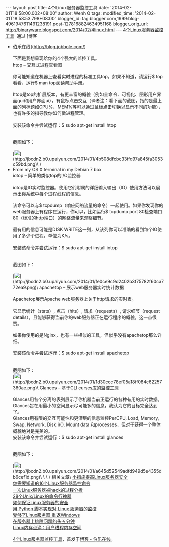 --- layout: post title: 4个Linux服务器监控工具 date:
'2014-02-01T18:58:00.002+08:00' author: Wenh Q tags: modified\_time:
'2014-02-01T18:58:53.798+08:00' blogger\_id:
tag:blogger.com,1999:blog-4961947611491238191.post-1278168824634951168
blogger\_orig\_url: http://binaryware.blogspot.com/2014/02/4linux.html
--- [4个Linux服务器监控工具](http://blog.jobbole.com/58003/)  通过 [博客
- 伯乐在线](http://blog.jobbole.com/)\
\
下面是我想呈现给你的4个强大的监控工具。\
htop – 交互式进程查看器\
\
你可能知道在机器上查看实时进程的标准工具top。如果不知道，请运行\$
top看看，运行\$ man top阅读帮助手册。\
\
htop是top的扩展版本，有更丰富的概貌（例如全命令、可视化、图形用户界面gui和用户界面ui），有鼠标点击交互（译者注：看下面的截图，指的是最上面的列标题如CPU%、MEM%等可以通过鼠标点击切换以显示不同的功能），也有许多的指导教你如何做进程管理。\
\
安装该命令并尝试运行：\$ sudo apt-get install htop\
\
\
截图如下：\
\
[![](https://images-blogger-opensocial.googleusercontent.com/gadgets/proxy?url=http%3A%2F%2Fjbcdn2.b0.upaiyun.com%2F2014%2F01%2F4b508dfcbc33ffd97a845fa3053c59bd.png&container=blogger&gadget=a&rewriteMime=image%2F*)](http://jbcdn2.b0.upaiyun.com/2014/01/4b508dfcbc33ffd97a845fa3053c59bd.png)\
\
- From my OS X terminal in my Debian 7 box\
iotop – 简单的类似top的I/O监控器\
\
iotop是IO实时监控器。使用它们附属的详细输入输出（IO）使用方法可以展示出你系统中每个进程线程的信息。\
\
该命令可以与\$
tcpdump（响应网络流量的命令）一起使用。如果你发现你的web服务器上有程序在运行，你可以，比如运行\$
tcpdump port 80检查端口80（标准的http端口）的网络流量来观察细节。\
\
最有用的信息可能是DISK
WRITE这一列，从该列你可以准确的看到每个IO使用了多少个进程，单位为K/s。\
\
安装该命令并尝试运行：\$ sudo apt-get install iotop\
\
\
截图如下：\
\
[![](https://images-blogger-opensocial.googleusercontent.com/gadgets/proxy?url=http%3A%2F%2Fjbcdn2.b0.upaiyun.com%2F2014%2F01%2Ffe0ce9c9d2402b3f75782f60ca772ea9.png&container=blogger&gadget=a&rewriteMime=image%2F*)](http://jbcdn2.b0.upaiyun.com/2014/01/fe0ce9c9d2402b3f75782f60ca772ea9.png)\
apachetop – 展示web服务器实时统计数据\
\
Apachetop展示Apache web服务器上关于http请求的实时表。\
\
它显示统计（stats）, 点击（hits）, 请求（requests）, 请求细节（request
details），且能够获得当前你的web服务器正在运行程序的概貌，这一点很赞。\
\
如果你使用的是Nginx，也有一些相似的工具，但似乎没有apachetop那么详细。\
\
安装该命令并尝试运行：\$ sudo apt-get install apachetop\
\
\
截图如下：\
[![](https://images-blogger-opensocial.googleusercontent.com/gadgets/proxy?url=http%3A%2F%2Fjbcdn2.b0.upaiyun.com%2F2014%2F01%2F1d30ccc78ef05a18ff084c62257360ae.png&container=blogger&gadget=a&rewriteMime=image%2F*)](http://jbcdn2.b0.upaiyun.com/2014/01/1d30ccc78ef05a18ff084c62257360ae.png)\
Glances – 基于CLI curses库的监控工具\
\
Glances用各个分离的表列展示了你机器当前正运行的各种有用的实时数据。Glances旨在用最小的空间显示尽可能多的信息，我认为它的目标完全达到了。\
Glances用有限的交互可能性和更深层的信息监控PerCPU, Load, Memory, Swap,
Network, Disk i/O, Mount data
和processes，但对于获得一个整体概貌绝对是完美的。\
安装该命令并尝试运行：\$ sudo apt-get install glances\
\
\
截图如下：\
\
[![](https://images-blogger-opensocial.googleusercontent.com/gadgets/proxy?url=http%3A%2F%2Fjbcdn2.b0.upaiyun.com%2F2014%2F01%2Fa645d52549adfd949d5e4355db6cef1d.png&container=blogger&gadget=a&rewriteMime=image%2F*)](http://jbcdn2.b0.upaiyun.com/2014/01/a645d52549adfd949d5e4355db6cef1d.png)\
\
\
\
相关文章\
[小措施提高Linux服务器安全](http://blog.jobbole.com/25484/)\
[你需要知道的16个Linux服务器监控命令](http://blog.jobbole.com/15430/)\
[一次Linux服务器被hack的过程分析](http://blog.jobbole.com/21294/)\
[28个Unix/Linux的命令行神器](http://blog.jobbole.com/23638/)\
[如何保证Linux服务器的安全](http://blog.jobbole.com/48195/)\
[用 Python 脚本实现对 Linux
服务器的监控](http://blog.jobbole.com/54563/)\
[受够了Linux服务器 重返Windows](http://blog.jobbole.com/1574/)\
[在服务器上排除问题的头五分钟](http://blog.jobbole.com/36375/)\
[Linux内存点滴：用户进程内存空间](http://blog.jobbole.com/45733/)\
\
[4个Linux服务器监控工具](http://blog.jobbole.com/58003/)，首发于[博客 -
伯乐在线](http://blog.jobbole.com/)。
